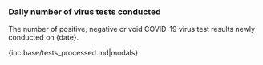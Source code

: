 ### Daily number of virus tests conducted

The number of positive, negative or void COVID-19 virus test results newly conducted on {date}.

{inc:base/tests_processed.md|modals}